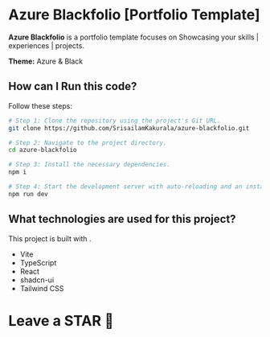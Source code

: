 # Azure Blackfolio [Portfolio Template]

**Azure Blackfolio** is a portfolio template focuses on Showcasing your skills | experiences | projects.

**Theme:**  Azure & Black

## How can I Run this code?

Follow these steps:

```sh
# Step 1: Clone the repository using the project's Git URL.
git clone https://github.com/SrisailamKakurala/azure-blackfolio.git

# Step 2: Navigate to the project directory.
cd azure-blackfolio

# Step 3: Install the necessary dependencies.
npm i

# Step 4: Start the development server with auto-reloading and an instant preview.
npm run dev
```

## What technologies are used for this project?

This project is built with .

- Vite
- TypeScript
- React
- shadcn-ui
- Tailwind CSS

# Leave a STAR 🌟